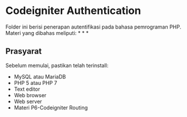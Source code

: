 
# Codeigniter Authentication

Folder ini berisi penerapan autentifikasi pada bahasa pemrograman PHP. Materi yang dibahas meliputi:
* 
* 
* 

## Prasyarat

Sebelum memulai, pastikan telah terinstall:
* MySQL atau MariaDB
* PHP 5 atau PHP 7
* Text editor
* Web browser
* Web server
* Materi P6-Codeigniter Routing
